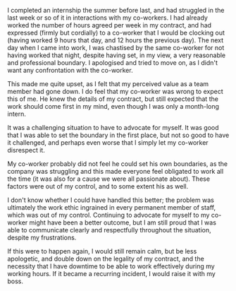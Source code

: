 I completed an internship the summer before last, and had struggled in the last week or so of it in interactions with my co-workers. I had already worked the number of hours agreed per week in my contract, and had expressed (firmly but cordially) to a co-worker that I would be clocking out (having worked 9 hours that day, and 12 hours the previous day). The next day when I came into work, I was chastised by the same co-worker for not having worked that night, despite having set, in my view, a very reasonable and professional boundary. I apologised and tried to move on, as I didn't want any confrontation with the co-worker.

This made me quite upset, as I felt that my perceived value as a team member had gone down. I do feel that my co-worker was wrong to expect this of me. He knew the details of my contract, but still expected that the work should come first in my mind, even though I was only a month-long intern.

It was a challenging situation to have to advocate for myself. It was good that I was able to set the boundary in the first place, but not so good to have it challenged, and perhaps even worse that I simply let my co-worker disrespect it.

My co-worker probably did not feel he could set his own boundaries, as the company was struggling and this made everyone feel obligated to work all the time (it was also for a cause we were all passionate about). These factors were out of my control, and to some extent his as well.

I don't know whether I could have handled this better; the problem was ultimately the work ethic ingrained in every permanent member of staff, which was out of my control. Continuing to advocate for myself to my co-worker might have been a better outcome, but I am still proud that I was able to communicate clearly and respectfully throughout the situation, despite my frustrations.

If this were to happen again, I would still remain calm, but be less apologetic, and double down on the legality of my contract, and the necessity that I have downtime to be able to work effectively during my working hours. If it became a recurring incident, I would raise it with my boss.
